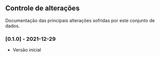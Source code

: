 ## Controle de alterações

Documentação das principais alterações sofridas por este conjunto de dados.

### [0.1.0] - 2021-12-29

- Versão inicial